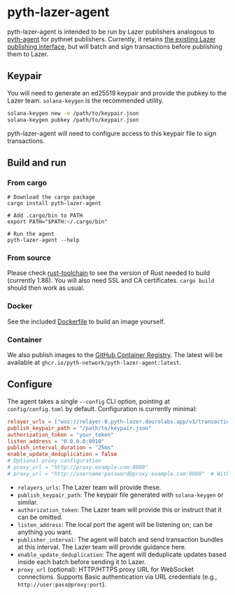 # pyth-lazer-agent

pyth-lazer-agent is intended to be run by Lazer publishers analogous to [pyth-agent](https://github.com/pyth-network/pyth-agent)
for pythnet publishers. Currently, it retains [the existing Lazer publishing interface](https://github.com/pyth-network/pyth-examples/tree/main/lazer/publisher),
but will batch and sign transactions before publishing them to Lazer.

## Keypair

You will need to generate an ed25519 keypair and provide the pubkey to the Lazer team. `solana-keygen` is the recommended utility.
```bash
solana-keygen new -o /path/to/keypair.json
solana-keygen pubkey /path/to/keypair.json
```

pyth-lazer-agent will need to configure access to this keypair file to sign transactions.

## Build and run

### From cargo
```
# Download the cargo package
cargo install pyth-lazer-agent

# Add .cargo/bin to PATH
export PATH="$PATH:~/.cargo/bin"

# Run the agent
pyth-lazer-agent --help
```

### From source
Please check [rust-toolchain](rust-toolchain.toml) to see the version of Rust needed to build (currently 1.88).
You will also need SSL and CA certificates. `cargo build` should then work as usual.

### Docker
See the included [Dockerfile](Dockerfile) to build an image yourself.

### Container
We also publish images to the [GitHub Container Registry](https://docs.github.com/en/packages/working-with-a-github-packages-registry/working-with-the-container-registry#pulling-container-images).
The latest will be available at `ghcr.io/pyth-network/pyth-lazer-agent:latest`.

## Configure
The agent takes a single `--config` CLI option, pointing at
`config/config.toml` by default. Configuration is currently minimal:

```toml
relayer_urls = ["wss://relayer-0.pyth-lazer.dourolabs.app/v1/transaction", "wss://relayer-1.pyth-lazer.dourolabs.app/v1/transaction"]
publish_keypair_path = "/path/to/keypair.json"
authorization_token = "your_token"
listen_address = "0.0.0.0:8910"
publish_interval_duration = "25ms"
enable_update_deduplication = false
# Optional proxy configuration
# proxy_url = "http://proxy.example.com:8080"
# proxy_url = "http://username:password@proxy.example.com:8080"  # With authentication
```

- `relayers_urls`: The Lazer team will provide these.
- `publish_keypair_path`: The keypair file generated with `solana-keygen` or similar.
- `authorization_token`: The Lazer team will provide this or instruct that it can be omitted.
- `listen_address`: The local port the agent will be listening on; can be anything you want.
- `publisher_interval`: The agent will batch and send transaction bundles at this interval. The Lazer team will provide guidance here.
- `enable_update_deduplication`: The agent will deduplicate updates based inside each batch before sending it to Lazer.
- `proxy_url` (optional): HTTP/HTTPS proxy URL for WebSocket connections. Supports Basic authentication via URL credentials (e.g., `http://user:pass@proxy:port`).
